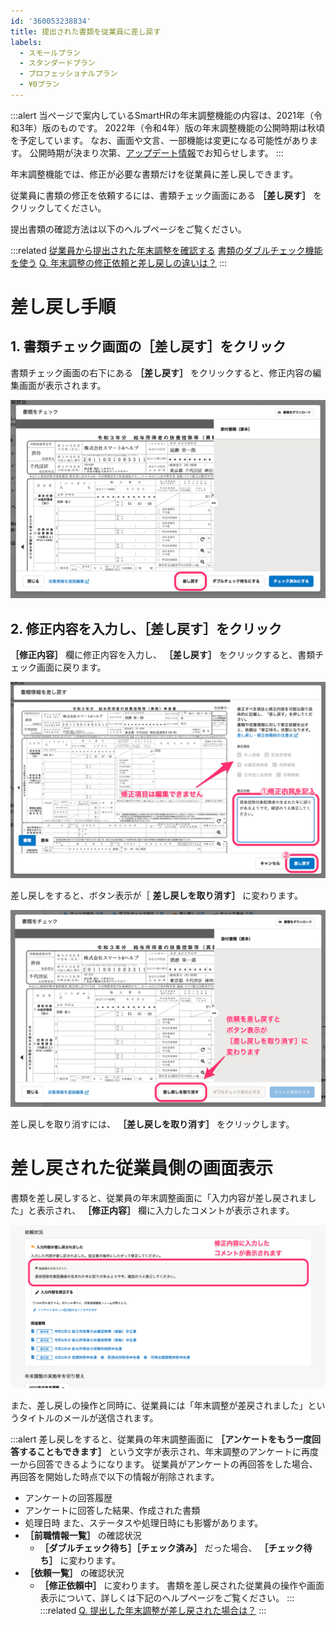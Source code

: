 ```yaml
---
id: '360053238834'
title: 提出された書類を従業員に差し戻す
labels:
  - スモールプラン
  - スタンダードプラン
  - プロフェッショナルプラン
  - ¥0プラン
---
```

:::alert
当ページで案内しているSmartHRの年末調整機能の内容は、2021年（令和3年）版のものです。
2022年（令和4年）版の年末調整機能の公開時期は秋頃を予定しています。
なお、画面や文言、一部機能は変更になる可能性があります。
公開時期が決まり次第、[アップデート情報](https://smarthr.jp/update)でお知らせします。
:::

年末調整機能では、修正が必要な書類だけを従業員に差し戻しできます。

従業員に書類の修正を依頼するには、書類チェック画面にある **［差し戻す］** をクリックしてください。

提出書類の確認方法は以下のヘルプページをご覧ください。

:::related
[従業員から提出された年末調整を確認する](https://knowledge.smarthr.jp/hc/ja/articles/360034870254)
[書類のダブルチェック機能を使う](https://knowledge.smarthr.jp/hc/ja/articles/360054031913)
[Q. 年末調整の修正依頼と差し戻しの違いは？](https://knowledge.smarthr.jp/hc/ja/articles/4404343461785)
:::

# 差し戻し手順

## 1\. 書類チェック画面の［差し戻す］をクリック

書類チェック画面の右下にある **［差し戻す］** をクリックすると、修正内容の編集画面が表示されます。

![](./00________SmartHR____________.png)

## 2\. 修正内容を入力し、［差し戻す］をクリック

 **［修正内容］** 欄に修正内容を入力し、 **［差し戻す］** をクリックすると、書類チェック画面に戻ります。

![](./01________SmartHR____________.png)

差し戻しをすると、ボタン表示が［ **差し戻しを取り消す］** に変わります。

![](./02________SmartHR____________.png)

差し戻しを取り消すには、 **［差し戻しを取り消す］** をクリックします。

# 差し戻された従業員側の画面表示

書類を差し戻しすると、従業員の年末調整画面に「入力内容が差し戻されました」と表示され、 **［修正内容］** 欄に入力したコメントが表示されます。

![](./03________SmartHR____________.png)

また、差し戻しの操作と同時に、従業員には「年末調整が差戻されました」というタイトルのメールが送信されます。

:::alert
差し戻しをすると、従業員の年末調整画面に **［アンケートをもう一度回答することもできます］** という文字が表示され、年末調整のアンケートに再度一から回答できるようになります。
従業員がアンケートの再回答をした場合、再回答を開始した時点で以下の情報が削除されます。
- アンケートの回答履歴
- アンケートに回答した結果、作成された書類
- 処理日時
また、ステータスや処理日時にも影響があります。
-  **［前職情報一覧］** の確認状況
    -  **［ダブルチェック待ち］［チェック済み］** だった場合、 **［チェック待ち］** に変わります。
-  **［依頼一覧］** の確認状況
    -  **［修正依頼中］** に変わります。
書類を差し戻された従業員の操作や画面表示について、詳しくは下記のヘルプページをご覧ください。
:::
:::related
[Q. 提出した年末調整が差し戻された場合は？](https://knowledge.smarthr.jp/hc/ja/articles/360035370073)
:::
